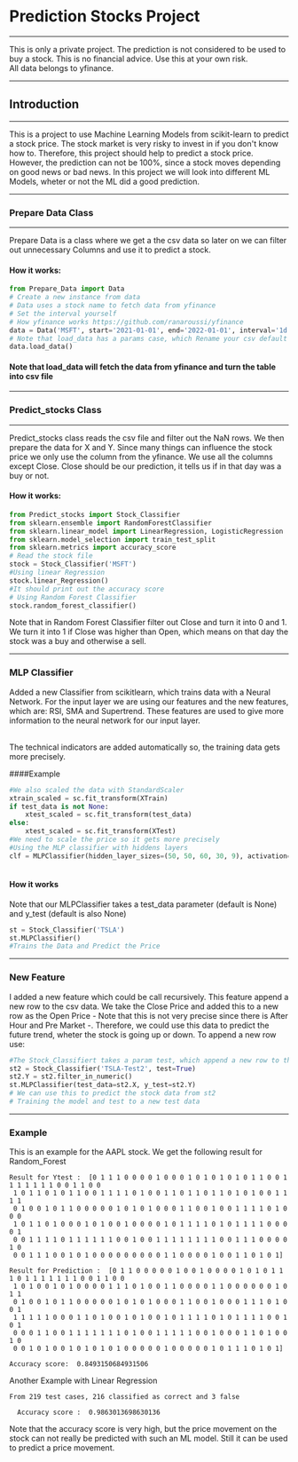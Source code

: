 
# Prediction Stocks Project
---
This is only a private project. The prediction is not considered to be used to buy a stock.
This is no financial advice. Use this at your own risk.
<br>
All data belongs to yfinance.

---

## Introduction
---

This is a project to use Machine Learning Models from scikit-learn to predict a stock price.
The stock market is very risky to invest in if you don't know how to. Therefore, this project should help 
to predict a stock price. However, the prediction can not be 100%, since a stock moves depending on good news or bad news.
In this project we will look into different ML Models, wheter or not the ML did a good prediction.

---

### Prepare Data Class
---
Prepare Data is a class where we get a the csv data so later on we can filter out unnecessary Columns and use it 
to predict a stock. 

#### How it works:
```python
from Prepare_Data import Data
# Create a new instance from data
# Data uses a stock name to fetch data from yfinance
# Set the interval yourself
# How yfinance works https://github.com/ranaroussi/yfinance
data = Data('MSFT', start='2021-01-01', end='2022-01-01', interval='1d')
# Note that load_data has a params case, which Rename your csv default is ""
data.load_data()
```
#### Note that load_data will fetch the data from yfinance and turn the table into csv file

---


### Predict_stocks Class
---
Predict_stocks class reads the csv file and filter out the NaN rows. We then prepare the data for X and Y.
Since many things can influence the stock price we only use the column from the yfinance.
We use all the columns except Close. Close should be our prediction, it tells us if in that day was a buy or not.

#### How it works:
```python
from Predict_stocks import Stock_Classifier
from sklearn.ensemble import RandomForestClassifier
from sklearn.linear_model import LinearRegression, LogisticRegression
from sklearn.model_selection import train_test_split
from sklearn.metrics import accuracy_score
# Read the stock file
stock = Stock_Classifier('MSFT')
#Using linear Regression
stock.linear_Regression()
#It should print out the accuracy score
# Using Random Forest Classifier
stock.random_forest_classifier()

```
Note that in Random Forest Classifier filter out Close and turn it into 0 and 1.
We turn it into 1 if Close was higher than Open, which means on that day the stock was a buy and otherwise a sell.


---
### MLP Classifier 

Added a new Classifier from scikitlearn, which trains data with a Neural Network.
For the input layer we are using our features and the new features, which are: RSI,
SMA and Supertrend. These features are used to give more information to the neural network
for our input layer.

<br/>
The technical indicators are added automatically so, the training data gets more precisely.


####Example

```python
#We also scaled the data with StandardScaler
xtrain_scaled = sc.fit_transform(XTrain)
if test_data is not None:
    xtest_scaled = sc.fit_transform(test_data)
else:
    xtest_scaled = sc.fit_transform(XTest)
#We need to scale the price so it gets more precisely
#Using the MLP classifier with hiddens layers
clf = MLPClassifier(hidden_layer_sizes=(50, 50, 60, 30, 9), activation='relu', solver='adam').fit(xtrain_scaled,
                                                                                                          YTrain)
```
#### How it works
Note that our MLPClassifier takes a test_data parameter (default is None) and y_test (default is also None)
```python
st = Stock_Classifier('TSLA')
st.MLPClassifier()
#Trains the Data and Predict the Price
```
---

### New Feature

I added a new feature which could be call recursively. This feature append a new row to the csv data.
We take the Close Price and added this to a new row as the Open Price - Note that this is not very precise since there is After Hour
and Pre Market -. Therefore, we could use this data to predict the future trend, wheter the stock is going up or down.
To append a new row use:
```python
#The Stock_Classifiert takes a param test, which append a new row to the csv data
st2 = Stock_Classifier('TSLA-Test2', test=True)
st2.Y = st2.filter_in_numeric()
st.MLPClassifier(test_data=st2.X, y_test=st2.Y)
# We can use this to predict the stock data from st2
# Training the model and test to a new test data

```


---

### Example

This is an example for the AAPL stock. We get the following result for Random_Forest

```
Result for Ytest :  [0 1 1 1 0 0 0 0 1 0 0 0 1 0 1 0 1 0 1 0 1 1 0 0 1 1 1 1 1 1 1 0 0 1 1 0 0
 1 0 1 1 0 1 0 1 1 0 0 1 1 1 1 0 1 0 0 1 1 0 1 1 0 1 1 0 1 0 1 0 0 1 1 1 1
 0 1 0 0 1 0 1 1 0 0 0 0 0 1 0 1 0 1 0 0 0 1 1 0 0 1 0 0 1 1 1 1 0 1 0 0 0
 1 0 1 1 0 1 0 0 0 1 0 1 0 0 1 0 0 0 0 1 0 1 1 1 1 0 1 0 1 1 1 1 0 0 0 0 1
 0 0 1 1 1 1 0 1 1 1 1 1 1 0 0 1 0 0 1 1 1 1 1 1 1 1 0 0 1 1 1 0 0 0 0 1 0
 0 0 1 1 1 0 0 1 0 1 0 0 0 0 0 0 0 0 0 1 1 0 0 0 0 1 0 0 1 1 0 1 0 1] 

Result for Prediction :  [0 1 1 0 0 0 0 0 1 0 0 1 0 0 0 0 1 0 1 0 1 1 1 0 1 1 1 1 1 1 1 0 0 1 1 0 0
 1 0 1 0 0 1 0 1 0 0 0 0 1 1 1 0 1 0 0 1 1 0 0 0 0 1 1 0 0 0 0 0 0 1 0 1 1
 0 1 0 0 1 0 1 1 0 0 0 0 0 1 0 1 0 1 0 0 0 1 1 0 0 1 0 0 0 1 1 1 0 1 0 0 1
 1 1 1 1 1 0 0 0 1 1 0 1 0 0 1 0 1 0 0 1 0 1 1 1 1 0 1 0 1 1 1 1 0 0 1 0 1
 0 0 0 1 1 0 0 1 1 1 1 1 1 1 0 1 0 0 1 1 1 1 1 0 0 1 0 0 0 1 1 0 1 0 0 1 0
 0 0 1 0 1 0 0 1 0 1 0 1 0 1 0 0 0 0 0 1 0 0 0 0 0 1 0 1 1 1 0 1 0 1] 

Accuracy score:  0.8493150684931506

```

Another Example with Linear Regression

```
From 219 test cases, 216 classified as correct and 3 false 

  Accuracy score :  0.9863013698630136

```

Note that the accuracy score is very high, but the price movement on the stock can not really be predicted with such an ML
model. Still it can be used to predict a price movement.